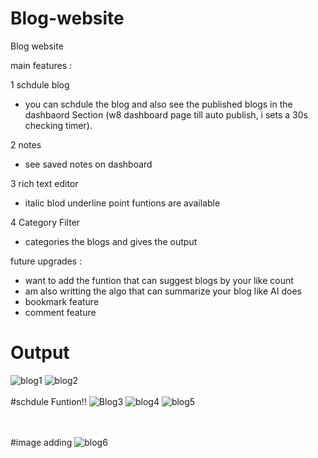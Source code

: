 # Blog-website
Blog website


main features :<br>

1 schdule blog 
  - you can schdule the blog and also see the published blogs in the dashbaord Section (w8 dashboard page till  auto publish, i sets a 30s checking timer).

2 notes 
  - see saved notes on dashboard

3 rich text editor
  - italic blod underline point funtions are available
    
4 Category Filter
  - categories the blogs and gives the output

future upgrades :
  - want to add the funtion that can suggest blogs by your like count
  - am also writting the algo that can summarize your blog like AI does
  - bookmark feature
  - comment feature

# Output
![blog1](https://github.com/user-attachments/assets/22b421fa-9976-44b5-b5ed-591e158ff2eb)
![blog2](https://github.com/user-attachments/assets/2e8d9f26-d9b5-46e9-9d5d-4496eeedeea0)
<br><br>
#schdule Funtion!!
![Blog3](https://github.com/user-attachments/assets/d18605bc-4a76-478b-b34f-a5fd019d5d8f)
![blog4](https://github.com/user-attachments/assets/76a0fee9-8489-4775-9307-0facb7b94616)
![blog5](https://github.com/user-attachments/assets/bb8acad6-810a-4eab-81ec-727b3650bd6f)

<br><br>
#image adding
![blog6](https://github.com/user-attachments/assets/c7d98726-68a1-47e8-847b-ff3f2510c54a)

